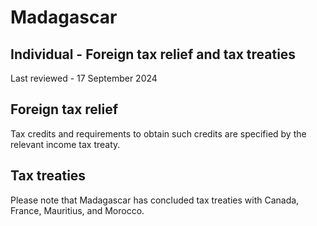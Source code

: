 # Madagascar
## Individual - Foreign tax relief and tax treaties
Last reviewed - 17 September 2024
## Foreign tax relief
Tax credits and requirements to obtain such credits are specified by the relevant income tax treaty.
## Tax treaties
Please note that Madagascar has concluded tax treaties with Canada, France, Mauritius, and Morocco.
